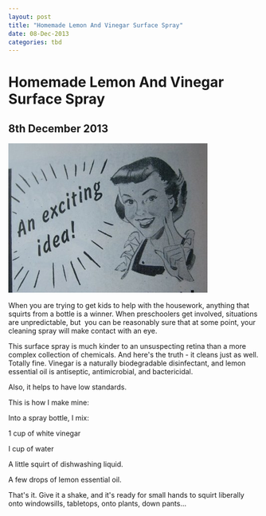 ```yaml
---
layout: post
title: "Homemade Lemon And Vinegar Surface Spray"
date: 08-Dec-2013
categories: tbd
---
```


# Homemade Lemon And Vinegar Surface Spray

## 8th December 2013

<img class="photo-horiz" src="/images/2013/12/vintage-housewife-idea.jpg" />

When you are trying to get kids to help with the housework,   anything that squirts from a bottle is a winner. When preschoolers get involved,   situations are unpredictable,   but  you can be reasonably sure that at some point, your cleaning spray will make contact with an eye.

This surface spray is much kinder to an unsuspecting retina than a more complex collection of chemicals. And here's the truth - it cleans just as well. Totally fine. Vinegar is a naturally biodegradable disinfectant, and lemon essential oil is antiseptic, antimicrobial, and bactericidal.

Also, it helps to have low standards.

This is how I make mine:

Into a spray bottle, I mix:

1 cup of white vinegar

I cup of water

A little squirt of dishwashing liquid.

A few drops of lemon essential oil.

That's it. Give it a shake, and it's ready for small hands to squirt liberally onto windowsills, tabletops, onto plants, down pants...
